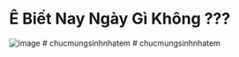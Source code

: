 # Ê Biết Nay Ngày Gì Không ???

![image](https://github.com/user-attachments/assets/afaca4af-c640-4894-b618-463823063ab4)
#   c h u c m u n g s i n h n h a t e m  
 #   c h u c m u n g s i n h n h a t e m  
 